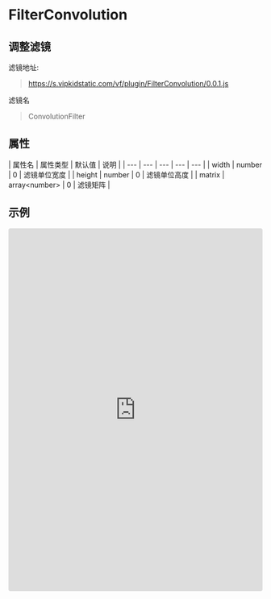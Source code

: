 # FilterConvolution

## 调整滤镜
滤镜地址:
> https://s.vipkidstatic.com/vf/plugin/FilterConvolution/0.0.1.js

滤镜名
> ConvolutionFilter 

## 属性

| 属性名 | 属性类型 | 默认值 | 说明 |
| --- | --- | --- | --- | --- |
| width | number | 0 | 滤镜单位宽度 |
| height | number | 0 | 滤镜单位高度 |
| matrix | array\<number> | 0 | 滤镜矩阵 |


## 示例

<iframe
     src="https://codesandbox.io/embed/convolutionfilter-jqcs5?fontsize=14&hidenavigation=1&module=%2Fsrc%2Fcomponents.ts&theme=dark"
     style="width:100%; height:720px; border:0; border-radius: 4px; overflow:hidden;"
     title="ConvolutionFilter"
     allow="accelerometer; ambient-light-sensor; camera; encrypted-media; geolocation; gyroscope; hid; microphone; midi; payment; usb; vr"
     sandbox="allow-forms allow-modals allow-popups allow-presentation allow-same-origin allow-scripts"
   ></iframe>